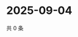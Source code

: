 # 2025-09-04

共 0 条

<!-- BEGIN ZHIHUQUESTIONS -->
<!-- 最后更新时间 Thu Sep 04 2025 02:15:13 GMT+0800 (China Standard Time) -->

<!-- END ZHIHUQUESTIONS -->
